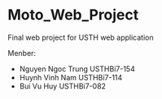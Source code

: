 # Moto_Web_Project
Final web project for USTH web application 

Menber:

- Nguyen Ngoc Trung USTHBi7-154
- Huynh Vinh Nam USTHBi7-114
- Bui Vu Huy USTHBi7-082
